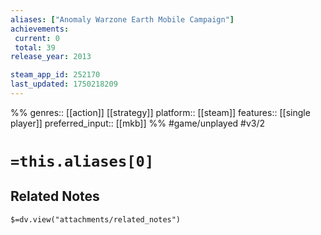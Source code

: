 ```yaml
---
aliases: ["Anomaly Warzone Earth Mobile Campaign"]
achievements:
 current: 0
 total: 39
release_year: 2013

steam_app_id: 252170
last_updated: 1750218209
---
```

%%
genres:: [[action]] [[strategy]]
platform:: [[steam]]
features:: [[single player]]
preferred_input:: [[mkb]]
%%
#game/unplayed
#v3/2

# `=this.aliases[0]`
## Related Notes
`$=dv.view("attachments/related_notes")`